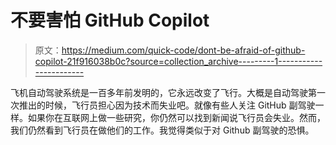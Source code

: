 # 不要害怕 GitHub Copilot

> 原文：<https://medium.com/quick-code/dont-be-afraid-of-github-copilot-21f916038b0c?source=collection_archive---------1----------------------->

飞机自动驾驶系统是一百多年前发明的，它永远改变了飞行。大概是自动驾驶第一次推出的时候，飞行员担心因为技术而失业吧。就像有些人关注 GitHub 副驾驶一样。如果你在互联网上做一些研究，你仍然可以找到新闻说飞行员会失业。然而，我们仍然看到飞行员在做他们的工作。我觉得类似于对 Github 副驾驶的恐惧。